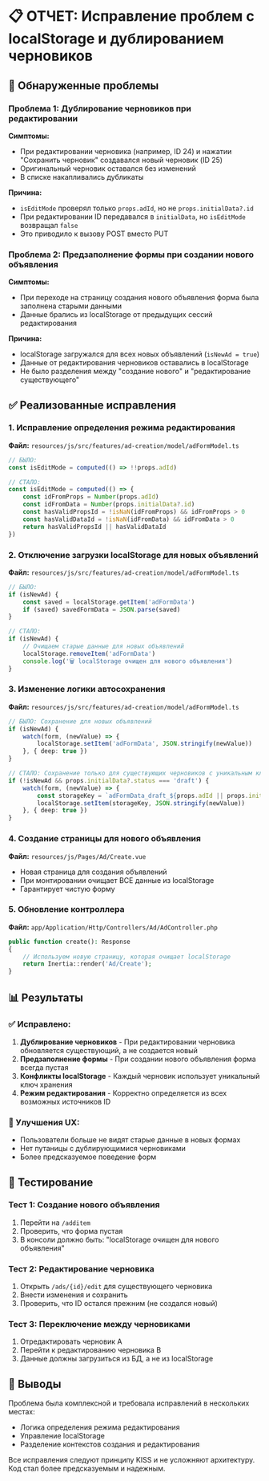 # 📋 ОТЧЕТ: Исправление проблем с localStorage и дублированием черновиков

## 🐛 Обнаруженные проблемы

### Проблема 1: Дублирование черновиков при редактировании
**Симптомы:**
- При редактировании черновика (например, ID 24) и нажатии "Сохранить черновик" создавался новый черновик (ID 25)
- Оригинальный черновик оставался без изменений
- В списке накапливались дубликаты

**Причина:**
- `isEditMode` проверял только `props.adId`, но не `props.initialData?.id`
- При редактировании ID передавался в `initialData`, но `isEditMode` возвращал `false`
- Это приводило к вызову POST вместо PUT

### Проблема 2: Предзаполнение формы при создании нового объявления
**Симптомы:**
- При переходе на страницу создания нового объявления форма была заполнена старыми данными
- Данные брались из localStorage от предыдущих сессий редактирования

**Причина:**
- localStorage загружался для всех новых объявлений (`isNewAd = true`)
- Данные от редактирования черновиков оставались в localStorage
- Не было разделения между "создание нового" и "редактирование существующего"

## ✅ Реализованные исправления

### 1. Исправление определения режима редактирования
**Файл:** `resources/js/src/features/ad-creation/model/adFormModel.ts`

```typescript
// БЫЛО:
const isEditMode = computed(() => !!props.adId)

// СТАЛО:
const isEditMode = computed(() => {
    const idFromProps = Number(props.adId)
    const idFromData = Number(props.initialData?.id)
    const hasValidPropsId = !isNaN(idFromProps) && idFromProps > 0
    const hasValidDataId = !isNaN(idFromData) && idFromData > 0
    return hasValidPropsId || hasValidDataId
})
```

### 2. Отключение загрузки localStorage для новых объявлений
**Файл:** `resources/js/src/features/ad-creation/model/adFormModel.ts`

```typescript
// БЫЛО:
if (isNewAd) {
    const saved = localStorage.getItem('adFormData')
    if (saved) savedFormData = JSON.parse(saved)
}

// СТАЛО:
if (isNewAd) {
    // Очищаем старые данные для новых объявлений
    localStorage.removeItem('adFormData')
    console.log('🗑️ localStorage очищен для нового объявления')
}
```

### 3. Изменение логики автосохранения
**Файл:** `resources/js/src/features/ad-creation/model/adFormModel.ts`

```typescript
// БЫЛО: Сохранение для новых объявлений
if (isNewAd) {
    watch(form, (newValue) => {
        localStorage.setItem('adFormData', JSON.stringify(newValue))
    }, { deep: true })
}

// СТАЛО: Сохранение только для существующих черновиков с уникальным ключом
if (!isNewAd && props.initialData?.status === 'draft') {
    watch(form, (newValue) => {
        const storageKey = `adFormData_draft_${props.adId || props.initialData?.id}`
        localStorage.setItem(storageKey, JSON.stringify(newValue))
    }, { deep: true })
}
```

### 4. Создание страницы для нового объявления
**Файл:** `resources/js/Pages/Ad/Create.vue`

- Новая страница для создания объявлений
- При монтировании очищает ВСЕ данные из localStorage
- Гарантирует чистую форму

### 5. Обновление контроллера
**Файл:** `app/Application/Http/Controllers/Ad/AdController.php`

```php
public function create(): Response
{
    // Используем новую страницу, которая очищает localStorage
    return Inertia::render('Ad/Create');
}
```

## 📊 Результаты

### ✅ Исправлено:
1. **Дублирование черновиков** - При редактировании черновика обновляется существующий, а не создается новый
2. **Предзаполнение формы** - При создании нового объявления форма всегда пустая
3. **Конфликты localStorage** - Каждый черновик использует уникальный ключ хранения
4. **Режим редактирования** - Корректно определяется из всех возможных источников ID

### 🎯 Улучшения UX:
- Пользователи больше не видят старые данные в новых формах
- Нет путаницы с дублирующимися черновиками
- Более предсказуемое поведение форм

## 🧪 Тестирование

### Тест 1: Создание нового объявления
1. Перейти на `/additem`
2. Проверить, что форма пустая
3. В консоли должно быть: "localStorage очищен для нового объявления"

### Тест 2: Редактирование черновика
1. Открыть `/ads/{id}/edit` для существующего черновика
2. Внести изменения и сохранить
3. Проверить, что ID остался прежним (не создался новый)

### Тест 3: Переключение между черновиками
1. Отредактировать черновик A
2. Перейти к редактированию черновика B
3. Данные должны загрузиться из БД, а не из localStorage

## 📝 Выводы

Проблема была комплексной и требовала исправлений в нескольких местах:
- Логика определения режима редактирования
- Управление localStorage
- Разделение контекстов создания и редактирования

Все исправления следуют принципу KISS и не усложняют архитектуру. Код стал более предсказуемым и надежным.